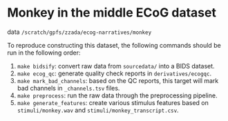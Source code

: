 # Monkey in the middle ECoG dataset

data `/scratch/gpfs/zzada/ecog-narratives/monkey`

To reproduce constructing this dataset, the following commands should be run in the following order:

1. `make bidsify`: convert raw data from `sourcedata/` into a BIDS dataset.
2. `make ecog_qc`: generate quality check reports in `derivatives/ecogqc`.
3. `make mark_bad_channels`: based on the QC reports, this target will mark bad channels in `_channels.tsv` files.
4. `make preprocess`: run the raw data through the preprocessing pipeline.
5. `make generate_features`: create various stimulus features based on `stimuli/monkey.wav` and `stimuli/monkey_transcript.csv`.
